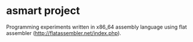 # asmart project

Programming experiments written in x86_64 assembly language using flat assembler (http://flatassembler.net/index.php).<br />
